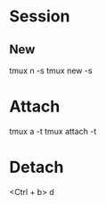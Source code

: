 # Session
## New
tmux n -s <session name>
tmux new -s <session name>

# Attach
tmux a -t <session name>
tmux attach -t <session name>

# Detach
<Ctrl + b> d
